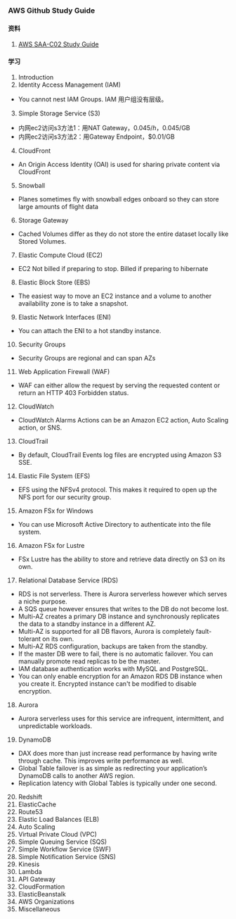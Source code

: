 ### AWS Github Study Guide

#### 资料
1. [AWS SAA-C02 Study Guide](https://github.com/keenanromain/AWS-SAA-C02-Study-Guide)

#### 学习
1. Introduction
2. Identity Access Management (IAM)
  * You cannot nest IAM Groups. IAM 用户组没有层级。
3. Simple Storage Service (S3)
  * 内网ec2访问s3方法1：用NAT Gateway，$0.045/h，$0.045/GB
  * 内网ec2访问s3方法2：用Gateway Endpoint，$0.01/GB
4. CloudFront
  * An Origin Access Identity (OAI) is used for sharing private content via CloudFront
5. Snowball
  * Planes sometimes fly with snowball edges onboard so they can store large amounts of flight data
6. Storage Gateway
  * Cached Volumes differ as they do not store the entire dataset locally like Stored Volumes.
7. Elastic Compute Cloud (EC2)
  * EC2 Not billed if preparing to stop. Billed if preparing to hibernate
8. Elastic Block Store (EBS)
  * The easiest way to move an EC2 instance and a volume to another availability zone is to take a snapshot.
9. Elastic Network Interfaces (ENI)
  * You can attach the ENI to a hot standby instance.
10. Security Groups
  * Security Groups are regional and can span AZs
11. Web Application Firewall (WAF)
  * WAF can either allow the request by serving the requested content or return an HTTP 403 Forbidden status.
12. CloudWatch
  * CloudWatch Alarms Actions can be an Amazon EC2 action, Auto Scaling action, or SNS.
13. CloudTrail
  * By default, CloudTrail Events log files are encrypted using Amazon S3 SSE.
14. Elastic File System (EFS)
  * EFS using the NFSv4 protocol. This makes it required to open up the NFS port for our security group.
15. Amazon FSx for Windows
  * You can use Microsoft Active Directory to authenticate into the file system.
16. Amazon FSx for Lustre
  * FSx Lustre has the ability to store and retrieve data directly on S3 on its own.
17. Relational Database Service (RDS)
  * RDS is not serverless. There is Aurora serverless however which serves a niche purpose.
  * A SQS queue however ensures that writes to the DB do not become lost.
  * Multi-AZ creates a primary DB instance and synchronously replicates the data to a standby instance in a different AZ.
  * Multi-AZ is supported for all DB flavors, Aurora is completely fault-tolerant on its own.
  * Multi-AZ RDS configuration, backups are taken from the standby.
  * If the master DB were to fail, there is no automatic failover. You can manually promote read replicas to be the master.
  * IAM database authentication works with MySQL and PostgreSQL.
  * You can only enable encryption for an Amazon RDS DB instance when you create it. Encrypted instance can't be modified to disable encryption.
18. Aurora
  * Aurora serverless uses for this service are infrequent, intermittent, and unpredictable workloads.
19. DynamoDB
  * DAX does more than just increase read performance by having write through cache. This improves write performance as well.
  * Global Table failover is as simple as redirecting your application’s DynamoDB calls to another AWS region.
  * Replication latency with Global Tables is typically under one second.
20. Redshift
21. ElasticCache
22. Route53
23. Elastic Load Balances (ELB)
24. Auto Scaling
25. Virtual Private Cloud (VPC)
26. Simple Queuing Service (SQS)
27. Simple Workflow Service (SWF)
28. Simple Notification Service (SNS)
29. Kinesis
30. Lambda
31. API Gateway
32. CloudFormation
33. ElasticBeanstalk
34. AWS Organizations
35. Miscellaneous

